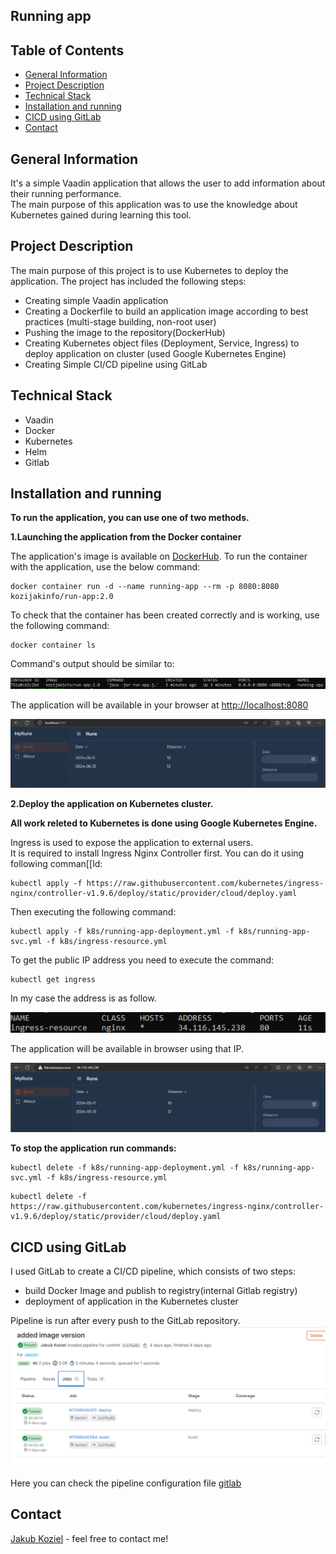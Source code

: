 ## Running app

## Table of Contents

* [General Information](#general-information)
* [Project Description](#project-description)
* [Technical Stack](#technical-stack)
* [Installation and running](#installation-and-running)
* [CICD using GitLab](#cicd-using-gitlab)
* [Contact](#contact)

## General Information

It's a simple Vaadin application that allows the user to add information about their running performance.\
The main purpose of this application was to use the knowledge about Kubernetes gained during learning this tool.

## Project Description

The main purpose of this project is to use Kubernetes to deploy the application.
The project has included the following steps:
* Creating simple Vaadin application
* Creating a Dockerfile to build an application image according to best practices (multi-stage building, non-root user)
* Pushing the image to the repository(DockerHub)
* Creating Kubernetes object files (Deployment, Service, Ingress) to deploy application on cluster (used Google Kubernetes Engine)
* Creating Simple CI/CD pipeline using GitLab

## Technical Stack

* Vaadin
* Docker
* Kubernetes
* Helm 
* Gitlab

## Installation and running

**To run the application, you can use one of two methods.**

**1.Launching the application from the Docker container**

The application's image is available on [DockerHub](https://hub.docker.com/r/kozijakinfo/run-app/tags). To run the container with the application, use the below command:

```
docker container run -d --name running-app --rm -p 8080:8080 kozijakinfo/run-app:2.0
```

To check that the container has been created correctly and is working, use the following command:

```
docker container ls
```
Command's output should be similar to:

![Image](https://raw.githubusercontent.com/jakubkoziel992/runs-app/master/.github/container_ls.png)

The application will be available in your browser at [http://localhost:8080](http://localhost:8080)

![Image](https://raw.githubusercontent.com/jakubkoziel992/runs-app/master/.github/application.png)

**2.Deploy the application on Kubernetes cluster.**

**All work releted to Kubernetes is done using Google Kubernetes Engine.**

Ingress is used to expose the application to external users.\
It is required to install Ingress Nginx Controller first. You can do it using following comman[[Id:


```
kubectl apply -f https://raw.githubusercontent.com/kubernetes/ingress-nginx/controller-v1.9.6/deploy/static/provider/cloud/deploy.yaml
```
Then executing the following command:

```
kubectl apply -f k8s/running-app-deployment.yml -f k8s/running-app-svc.yml -f k8s/ingress-resource.yml
```

To get the public IP address you need to execute the command:

```
kubectl get ingress
```
In my case the address is as follow.

![Image](https://raw.githubusercontent.com/jakubkoziel992/runs-app/master/.github/ingress.png)

The application will be available in browser using that IP.

![Image](https://raw.githubusercontent.com/jakubkoziel992/runs-app/master/.github/ingress_appliction.png)


**To stop the application run commands:**

```
kubectl delete -f k8s/running-app-deployment.yml -f k8s/running-app-svc.yml -f k8s/ingress-resource.yml
```

```
kubectl delete -f https://raw.githubusercontent.com/kubernetes/ingress-nginx/controller-v1.9.6/deploy/static/provider/cloud/deploy.yaml
```

## CICD using GitLab

I used GitLab to create a CI/CD pipeline, which consists of two steps:
* build Docker Image and publish to registry(internal Gitlab registry)
* deployment of application in the Kubernetes cluster

Pipeline is run after every push to the GitLab repository.
![Image](https://raw.githubusercontent.com/jakubkoziel992/runs-app/master/.github/pipeline.png)




Here you can check the pipeline configuration file [gitlab](https://github.com/jakubkoziel992/runs-app/blob/master/.gitlab-ci.yml)

## Contact

[Jakub Koziel](https://www.linkedin.com/in/jakubkozieł/) - feel free to contact me!

